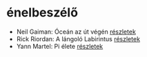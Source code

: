 # énelbeszélő

- Neil Gaiman: Óceán az út végén [részletek](_details/Neil%20Gaiman.md#id_1433)
- Rick Riordan: A lángoló Labirintus [részletek](_details/Rick%20Riordan.md#id_1655)
- Yann Martel: Pi élete [részletek](_details/Yann%20Martel.md#id_1458)